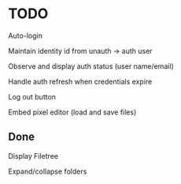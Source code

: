 TODO
====

Auto-login

Maintain identity id from unauth -> auth user

Observe and display auth status (user name/email)

Handle auth refresh when credentials expire

Log out button

Embed pixel editor (load and save files)

Done
----

Display Filetree

Expand/collapse folders
